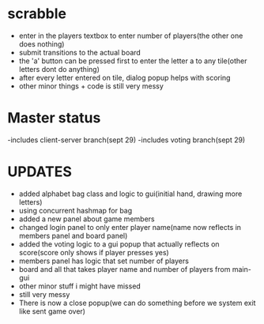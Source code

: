 # scrabble
- enter in the players textbox to enter number of players(the other one does nothing)
- submit transitions to the actual board
- the 'a' button can be pressed first to enter the letter a to any tile(other letters dont do anything)
- after every letter entered on tile, dialog popup helps with scoring 
- other minor things + code is still very messy
# Master status
-includes client-server branch(sept 29)
-includes voting branch(sept 29)
# UPDATES
- added alphabet bag class and logic to gui(initial hand, drawing more letters)
- using concurrent hashmap for bag
- added a new panel about game members
- changed login panel to only enter player name(name now reflects in members panel and board panel)
- added the voting logic to a gui popup that actually reflects on score(score only shows if player presses yes)
- members panel has logic that set number of players
- board and all that takes player name and number of players from main-gui
- other minor stuff i might have missed
- still very messy
- There is now a close popup(we can do something before we system exit like sent game over)
